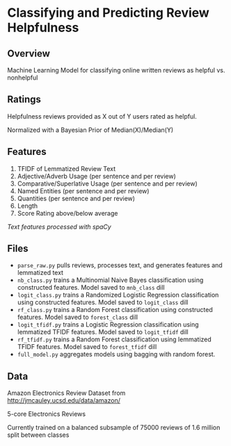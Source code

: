# Classifying and Predicting Review Helpfulness

## Overview
Machine Learning Model for classifying online written reviews as helpful vs. nonhelpful

## Ratings
Helpfulness reviews provided as X out of Y users rated as helpful.

Normalized with a Bayesian Prior of Median(X)/Median(Y)

## Features
1. TFIDF of Lemmatized Review Text 
2. Adjective/Adverb Usage (per sentence and per review)
3. Comparative/Superlative Usage (per sentence and per review)
4. Named Entities (per sentence and per review)
5. Quantities (per sentence and per review)
6. Length
7. Score Rating above/below average

*Text features processed with spaCy*

## Files
* `parse_raw.py` pulls reviews, processes text, and generates features and lemmatized text
* `nb_class.py` trains a Multinomial Naive Bayes classification using constructed features. Model saved to `mnb_class` dill
* `logit_class.py` trains a Randomized Logistic Regression classification using constructed features. Model saved to `logit_class` dill
* `rf_class.py` trains a Random Forest classification using constructed features. Model saved to `forest_class` dill
* `logit_tfidf.py` trains a Logistic Regression classification using lemmatized TFIDF features. Model saved to `logit_tfidf` dill
* `rf_tfidf.py` trains a Random Forest classification using lemmatized TFIDF features. Model saved to `forest_tfidf` dill
* `full_model.py` aggregates models using bagging with random forest.

## Data
Amazon Electronics Review Dataset from http://jmcauley.ucsd.edu/data/amazon/

5-core Electronics Reviews

Currently trained on a balanced subsample of 75000 reviews of 1.6 million split between classes

